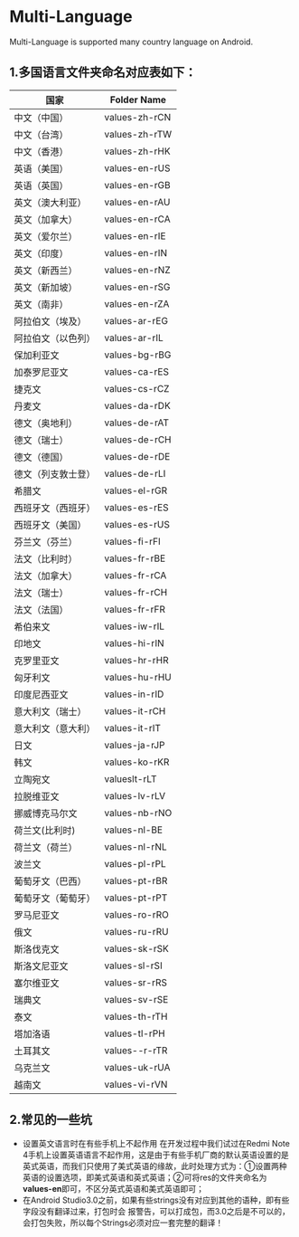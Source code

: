 # Multi-Language

Multi-Language is supported many country language on Android.

## 1.多国语言文件夹命名对应表如下：

|国家|Folder Name|  
| ------ | ------ |  
|中文（中国）|values-zh-rCN|  
|中文（台湾）|values-zh-rTW|  
|中文（香港）|values-zh-rHK|  
|英语（美国）|values-en-rUS|  
|英语（英国）|values-en-rGB|  
|英文（澳大利亚）|values-en-rAU|  
|英文（加拿大）|values-en-rCA|  
|英文（爱尔兰）|values-en-rIE|  
|英文（印度）|values-en-rIN|  
|英文（新西兰）|values-en-rNZ|  
|英文（新加坡）|values-en-rSG|  
|英文（南非）|values-en-rZA|  
|阿拉伯文（埃及）|values-ar-rEG|  
|阿拉伯文（以色列）|values-ar-rIL|  
|保加利亚文|values-bg-rBG|  
|加泰罗尼亚文|values-ca-rES|  
|捷克文|values-cs-rCZ|  
|丹麦文|values-da-rDK|  
|德文（奥地利）|values-de-rAT|  
|德文（瑞士）|values-de-rCH|  
|德文（德国）|values-de-rDE|  
|德文（列支敦士登）|values-de-rLI|  
|希腊文|values-el-rGR|  
|西班牙文（西班牙）|values-es-rES|  
|西班牙文（美国）|values-es-rUS|  
|芬兰文（芬兰）|values-fi-rFI|  
|法文（比利时）|values-fr-rBE|  
|法文（加拿大）|values-fr-rCA|  
|法文（瑞士）|values-fr-rCH|  
|法文（法国）|values-fr-rFR|  
|希伯来文|values-iw-rIL|  
|印地文|values-hi-rIN|  
|克罗里亚文|values-hr-rHR|  
|匈牙利文|values-hu-rHU|  
|印度尼西亚文|values-in-rID|  
|意大利文（瑞士）|values-it-rCH|  
|意大利文（意大利）|values-it-rIT|  
|日文|values-ja-rJP|  
|韩文|values-ko-rKR|  
|立陶宛文|valueslt-rLT|  
|拉脱维亚文|values-lv-rLV|  
|挪威博克马尔文|values-nb-rNO|  
|荷兰文(比利时)|values-nl-BE|  
|荷兰文（荷兰）|values-nl-rNL|  
|波兰文|values-pl-rPL|  
|葡萄牙文（巴西）|values-pt-rBR|  
|葡萄牙文（葡萄牙）|values-pt-rPT|  
|罗马尼亚文|values-ro-rRO|  
|俄文|values-ru-rRU|  
|斯洛伐克文|values-sk-rSK|  
|斯洛文尼亚文|values-sl-rSI|  
|塞尔维亚文|values-sr-rRS|  
|瑞典文|values-sv-rSE|  
|泰文|values-th-rTH|  
|塔加洛语|values-tl-rPH|  
|土耳其文|values--r-rTR|  
|乌克兰文|values-uk-rUA|  
|越南文|values-vi-rVN|  


## 2.常见的一些坑

 - 设置英文语言时在有些手机上不起作用
   在开发过程中我们试过在Redmi Note 4手机上设置英语语言不起作用，这是由于有些手机厂商的默认英语设置的是英式英语，而我们只使用了美式英语的缘故，此时处理方式为：①设置两种英语的设置选项，即美式英语和英式英语；②可将res的文件夹命名为**values-en**即可，不区分英式英语和美式英语即可；
 - 在Android Studio3.0之前，如果有些strings没有对应到其他的语种，即有些字段没有翻译过来，打包时会       报警告，可以打成包，而3.0之后是不可以的，会打包失败，所以每个Strings必须对应一套完整的翻译！